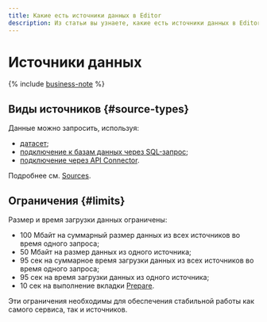 ```yaml
---
title: Какие есть источники данных в Editor
description: Из статьи вы узнаете, какие есть источники данных в Editor.
---
```


# Источники данных


{% include [business-note](../../../_includes/datalens/datalens-functionality-available-business-note.md) %}


## Виды источников {#source-types}

Данные можно запросить, используя:

* [датасет](./tabs.md#sources-dataset);
* [подключение к базам данных через SQL-запрос](./tabs.md#sources-database);
* [подключение через API Connector](./tabs.md#sources-api-connector).

Подробнее см. [Sources](./tabs.md#sources).

## Ограничения {#limits}

Размер и время загрузки данных ограничены:

* 100 Мбайт на суммарный размер данных из всех источников во время одного запроса;
* 50 Мбайт на размер данных из одного источника;
* 95 сек на суммарное время загрузки данных из всех источников во время одного запроса;
* 95 сек на время загрузки данных из одного источника;
* 10 сек на выполнение вкладки [Prepare](./tabs.md#prepare).

Эти ограничения необходимы для обеспечения стабильной работы как самого сервиса, так и источников.